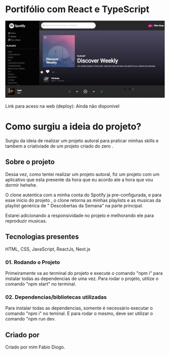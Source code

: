 # Portifólio com React e TypeScript

![Print da pagina](./public/print.png)


Link para aceso na web (deploy): Ainda não disponível

# Como surgiu a ideia do projeto?

Surgiu da ideia de realizar um projeto autoral para praticar minhas skills e tambem a criativiade de um projeto criado do zero .

## Sobre o projeto

Dessa vez, como tentei realizar um projeto autoral, fiz um projeto com um aplicativo que esta presente da hora que eu acordo ate a hora que vou dormir hehehe.

O clone autentica com a minha conta do Spotify ja pre-configurada, e para esse inicio do projeto , o clone retorna as minhas playlists e as musicas da playlist genérica de " Descobertas da Semana" na parte principal.

Estarei adicionando a responsividade no projeto e melhorando ele para reproduzir musicas.

## Tecnologias presentes

HTML, CSS, JavaScript, ReactJs, Next.js


### 01. Rodando o Projeto
Primeiramente va ao terminal do projeto e execute o comando "npm i" para instalar todas as dependencias de uma vez.
Para rodar o projeto, utilize o comando "npm start" no terminal.


### 02. Dependencias/bibliotecas utilizadas

Para instalar todas as dependencias, somente é necessário executar o comando "npm i" no teminal.
E para rodar o mesmo, deve ser utilizar o comando "npm run dev.

## Criado por

Criado por mim Fabio Diogo. 
